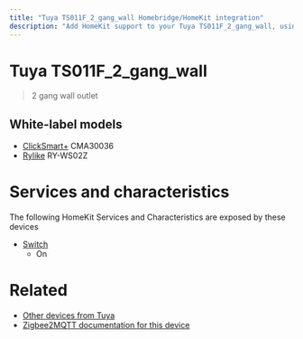```yaml
---
title: "Tuya TS011F_2_gang_wall Homebridge/HomeKit integration"
description: "Add HomeKit support to your Tuya TS011F_2_gang_wall, using Homebridge, Zigbee2MQTT and homebridge-z2m."
---
```

<!---
This file has been GENERATED using src/docgen/docgen.ts
DO NOT EDIT THIS FILE MANUALLY!
-->
# Tuya TS011F_2_gang_wall
> 2 gang wall outlet


## White-label models
* [ClickSmart+](../index.md#clicksmart) CMA30036
* [Rylike](../index.md#rylike) RY-WS02Z

# Services and characteristics
The following HomeKit Services and Characteristics are exposed by
these devices

* [Switch](../../switch.md)
  * On


# Related
* [Other devices from Tuya](../index.md#tuya)
* [Zigbee2MQTT documentation for this device](https://www.zigbee2mqtt.io/devices/TS011F_2_gang_wall.html)